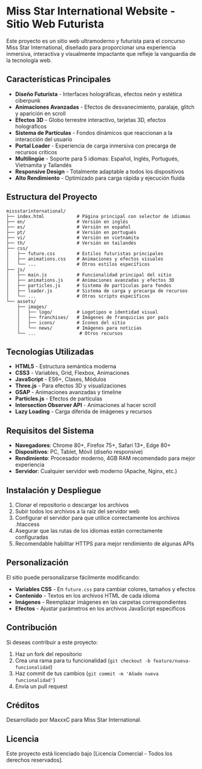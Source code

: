 # Miss Star International Website - Sitio Web Futurista

Este proyecto es un sitio web ultramoderno y futurista para el concurso Miss Star International, diseñado para proporcionar una experiencia inmersiva, interactiva y visualmente impactante que refleje la vanguardia de la tecnología web.

## Características Principales

- **Diseño Futurista** - Interfaces holográficas, efectos neón y estética ciberpunk
- **Animaciones Avanzadas** - Efectos de desvanecimiento, paralaje, glitch y aparición en scroll
- **Efectos 3D** - Globo terrestre interactivo, tarjetas 3D, efectos holográficos
- **Sistema de Partículas** - Fondos dinámicos que reaccionan a la interacción del usuario
- **Portal Loader** - Experiencia de carga inmersiva con precarga de recursos críticos
- **Multilingüe** - Soporte para 5 idiomas: Español, Inglés, Portugués, Vietnamita y Tailandés
- **Responsive Design** - Totalmente adaptable a todos los dispositivos
- **Alto Rendimiento** - Optimizado para carga rápida y ejecución fluida

## Estructura del Proyecto

```
missstarinternational/
├── index.html            # Página principal con selector de idiomas
├── en/                   # Versión en inglés
├── es/                   # Versión en español
├── pt/                   # Versión en portugués
├── vi/                   # Versión en vietnamita
├── th/                   # Versión en tailandés
├── css/
│   ├── future.css        # Estilos futuristas principales
│   ├── animations.css    # Animaciones y efectos visuales
│   └── ...               # Otros estilos específicos
├── js/
│   ├── main.js           # Funcionalidad principal del sitio
│   ├── animations.js     # Animaciones avanzadas y efectos 3D
│   ├── particles.js      # Sistema de partículas para fondos
│   ├── loader.js         # Sistema de carga y precarga de recursos
│   └── ...               # Otros scripts específicos
└── assets/
    ├── images/
    │   ├── logo/         # Logotipos e identidad visual
    │   ├── franchises/   # Imágenes de franquicias por país
    │   ├── icons/        # Iconos del sitio
    │   └── news/         # Imágenes para noticias
    └── ...                # Otros recursos
```

## Tecnologías Utilizadas

- **HTML5** - Estructura semántica moderna
- **CSS3** - Variables, Grid, Flexbox, Animaciones
- **JavaScript** - ES6+, Clases, Módulos
- **Three.js** - Para efectos 3D y visualizaciones
- **GSAP** - Animaciones avanzadas y timeline
- **Particles.js** - Efectos de partículas
- **Intersection Observer API** - Animaciones al hacer scroll
- **Lazy Loading** - Carga diferida de imágenes y recursos

## Requisitos del Sistema

- **Navegadores**: Chrome 80+, Firefox 75+, Safari 13+, Edge 80+
- **Dispositivos**: PC, Tablet, Móvil (diseño responsive)
- **Rendimiento**: Procesador moderno, 4GB RAM recomendado para mejor experiencia
- **Servidor**: Cualquier servidor web moderno (Apache, Nginx, etc.)

## Instalación y Despliegue

1. Clonar el repositorio o descargar los archivos
2. Subir todos los archivos a la raíz del servidor web
3. Configurar el servidor para que utilice correctamente los archivos .htaccess
4. Asegurar que las rutas de los idiomas están correctamente configuradas
5. Recomendable habilitar HTTPS para mejor rendimiento de algunas APIs

## Personalización

El sitio puede personalizarse fácilmente modificando:

- **Variables CSS** - En `future.css` para cambiar colores, tamaños y efectos
- **Contenido** - Textos en los archivos HTML de cada idioma
- **Imágenes** - Reemplazar imágenes en las carpetas correspondientes
- **Efectos** - Ajustar parámetros en los archivos JavaScript específicos

## Contribución

Si deseas contribuir a este proyecto:

1. Haz un fork del repositorio
2. Crea una rama para tu funcionalidad (`git checkout -b feature/nueva-funcionalidad`)
3. Haz commit de tus cambios (`git commit -m 'Añade nueva funcionalidad'`)
4. Envía un pull request

## Créditos

Desarrollado por MaxxxC para Miss Star International.

## Licencia

Este proyecto está licenciado bajo [Licencia Comercial - Todos los derechos reservados]. 
